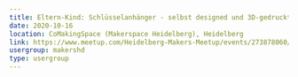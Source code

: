 ```yaml
---
title: Eltern-Kind: Schlüsselanhänger - selbst designed und 3D-gedruckt
date: 2020-10-16
location: CoMakingSpace (Makerspace Heidelberg), Heidelberg
link: https://www.meetup.com/Heidelberg-Makers-Meetup/events/273878060/
usergroup: makershd
type: usergroup
---
```

